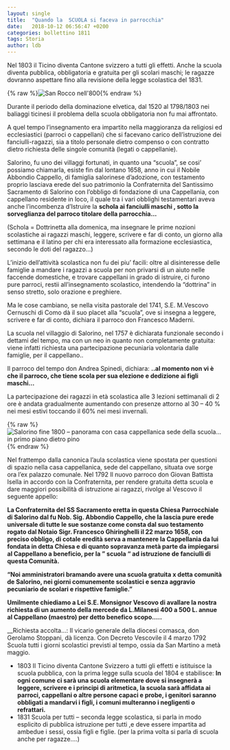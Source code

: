 ```yaml
---
layout: single
title:  "Quando la  SCUOLA si faceva in parrocchia"
date:   2018-10-12 06:56:47 +0200
categories: bollettino 1811
tags: Storia
author: ldb
---
```




Nel 1803 il Ticino diventa Cantone svizzero a tutti gli effetti. Anche la scuola diventa pubblica, obbligatoria e gratuita per gli scolari maschi; le ragazze dovranno aspettare fino alla revisione della legge scolastica del 1831.


{% raw %}<img src="/assets/images/bollettino18/1811_san_rocco_800.jpg" alt="San Rocco nell'800" class="full">{% endraw %}


Durante il periodo della dominazione elvetica, dal 1520 al 1798/1803 nei baliaggi ticinesi il problema della scuola obbligatoria non fu mai affrontato. 

A quel tempo l’insegnamento era impartito nella maggioranza da religiosi ed ecclesiastici (parroci o cappellani) che si facevano carico dell’istruzione dei fanciulli-ragazzi, sia a titolo personale dietro compenso o con contratto dietro richiesta delle singole comunità (legati o cappellanie).

Salorino, fu uno dei villaggi fortunati, in quanto una “scuola”, se cosi’ possiamo chiamarla, esiste fin dal lontano 1658, anno in cui il Nobile Abbondio Cappello, di famiglia salorinese d’adozione, con testamento proprio lasciava erede del suo patrimonio la Confraternita del Santissimo Sacramento di Salorino con l’obbligo di fondazione di una Cappellania, con cappellano  residente in loco, il quale tra i vari obblighi testamentari aveva anche l’incombenza d’Istruire la __schola ai fanciulli maschi , sotto la  sorveglianza del parroco titolare della parrocchia…__

(Schola = Dottrinetta alla domenica, ma insegnare le  prime nozioni scolastiche ai ragazzi maschi, leggere, scrivere e far di conto, un giorno alla settimana e il latino per chi era interessato alla formazione ecclesiastica, secondo le doti del ragazzo…)

L’inizio dell’attività scolastica non fu dei piu’ facili: oltre al disinteresse delle famiglie a mandare i ragazzi a scuola per non privarsi di un aiuto nelle faccende domestiche, e trovare cappellani in grado di istruire, ci furono pure parroci, restii all’insegnamento scolastico, intendendo la “dottrina” in senso stretto, solo orazione e preghiere.
	
Ma le cose cambiano, se nella visita pastorale del 1741, S.E. M.Vescovo Cernuschi di Como dà il suo placet alla “scuola”,   ove si insegna a leggere, scrivere e far di conto, dichiara il parroco don Francesco Maderni. 

La scuola nel villaggio di Salorino, nel 1757 è dichiarata funzionale secondo i dettami del tempo, ma con un neo in quanto non completamente gratuita: viene infatti richiesta una partecipazione  pecuniaria volontaria dalle famiglie, per il cappellano..

Il parroco del tempo don  Andrea Spinedi, dichiara: __..al momento non vi è che il parroco, che tiene scola per sua elezione e dedizione ai figli maschi…__

La partecipazione  dei ragazzi in età scolastica  alle 3 lezioni settimanali di 2 ore è andata  gradualmente aumentando con presenze attorno al 30 – 40 %  nei mesi estivi toccando il 60% nei mesi invernali.

{% raw %}<img src="/assets/images/bollettino18/1811_salorino_800.jpg" alt="Salorino fine 1800 – panorama con casa cappellanica sede della scuola… in primo piano dietro pino" class="full">{% endraw %}


Nel frattempo dalla canonica l’aula scolastica viene spostata per questioni di spazio nella casa cappellanica, sede del cappellano, situata ove sorge ora l’ex palazzo comunale.
Nel 1792 Il nuovo parroco don Giovan Battista Isella in accordo con la Confraternita, per rendere gratuita detta scuola e dare maggiori possibilità di istruzione ai ragazzi, rivolge al Vescovo il seguente appello:

__La Confraternita del SS Sacramento eretta in questa Chiesa Parrocchiale di Salorino dal fu Nob. Sig. Abbondio Cappello, che la lascia pure erede universale di tutte le sue sostanze come consta dal suo  testamento rogato dal Notaio Sigr. Francesco Ghiringhelli il 22 marzo 1658, con preciso obbligo, di cotale eredità serva a mantenere la Cappellania da lui fondata in detta Chiesa e di quanto sopravanza metà  parte da impiegarsi al Cappellano a beneficio, per la ” scuola “ ad istruzione de fanciulli di questa Comunità.__

__“Noi amministratori bramando avere una scuola gratuita x detta comunità de Salorino, nei giorni comunemente scolastici e senza aggravio pecuniario de scolari e rispettive famiglie.”__

__Umilmente chiediamo a  Lei S.E. Monsignor Vescovo di avallare la nostra richiesta di un aumento della mercede da L.Milanesi 400 a 500 L. annue al Cappellano (maestro) per detto benefico scopo…..__

__Richiesta accolta…: Il vicario generale della diocesi comasca, don Gerolamo Stoppani, dà licenza.
Con Decreto Vescovile il 4 marzo 1792
Scuola tutti i giorni scolastici previsti al tempo, ossia da San Martino a metà maggio.


* 1803 Il Ticino diventa Cantone Svizzero a tutti gli effetti e istituisce la scuola pubblica, con la prima legge sulla scuola  del 1804 e stabilisce:
__In ogni comune ci sarà una scuola elementare dove si insegnerà  a  leggere, scrivere e i principi di aritmetica, la scuola sarà affidata ai parroci, cappellani o altre persone capaci e probe, i genitori saranno obbligati a mandarvi i figli, i comuni multeranno i negligenti o refrattari.__
* 1831 Scuola per tutti – seconda legge scolastica, si parla in modo esplicito di pubblica istruzione per tutti ,e deve essere impartita ad ambedue i sessi, ossia figli e figlie. (per la prima volta si parla di scuola anche per ragazze….)                                         

